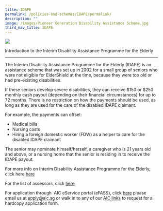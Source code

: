```yaml
---
title: IDAPE
permalink: /policies-and-schemes/IDAPE/permalink/
description: ""
image: /images/Pioneer Generation Disability Assistance Scheme.jpg
third_nav_title: IDAPE
---
```

![](/images/Pioneer%20Generation%20Disability%20Assistance%20Scheme.jpg)

Introduction to the Interim Disability Assistance Programme for the Elderly  

------------------------------------------------------------------------------

The Interim Disability Assistance Programme for the Elderly (IDAPE) is an assistance scheme that was set up in 2002 for a small group of seniors who were not eligible for ElderShield at the time, because they were too old or had pre-existing disabilities.    

If these seniors develop severe disabilities, they can receive $150 or $250 monthly cash payout (depending on their financial circumstances) for up to 72 months. There is no restriction on how the payments should be used, as long as they are used for the care of the disabled IDAPE claimant. 

For example, the payments can offset:    

*   Medical bills 
*   Nursing costs 
*   Hiring a foreign domestic worker (FDW) as a helper to care for the disabled IDAPE claimant  


The senior may nominate himself/herself, a caregiver who is 21 years old and above, or a nursing home that the senior is residing in to receive the IDAPE payout.


For more info on Interim Disability Assistance Programme for the Elderly, click here [here](https://www.aic.sg/financial-assistance/interim-disability-assistance-programme-elderly)

For the list of assessors, click [here](https://www.aic.sg/Assessors-list)

For application through  AIC eService portal (eFASS), click [here](https://efinance.aic.sg/)
please email us at [apply@aic.sg](mailto:apply@aic.sg) or walk in to any of our [AIC links](https://www.aic.sg/aic-link) to request for a hardcopy application form.
